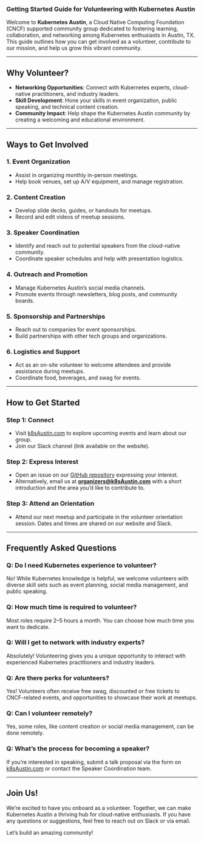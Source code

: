 ### Getting Started Guide for Volunteering with Kubernetes Austin

Welcome to **Kubernetes Austin**, a Cloud Native Computing Foundation (CNCF) supported community group dedicated to fostering learning, collaboration, and networking among Kubernetes enthusiasts in Austin, TX. This guide outlines how you can get involved as a volunteer, contribute to our mission, and help us grow this vibrant community. 

---

## **Why Volunteer?**

- **Networking Opportunities**: Connect with Kubernetes experts, cloud-native practitioners, and industry leaders. 
- **Skill Development**: Hone your skills in event organization, public speaking, and technical content creation.
- **Community Impact**: Help shape the Kubernetes Austin community by creating a welcoming and educational environment.

---

## **Ways to Get Involved**

### 1. **Event Organization**
   - Assist in organizing monthly in-person meetings.
   - Help book venues, set up A/V equipment, and manage registration.

### 2. **Content Creation**
   - Develop slide decks, guides, or handouts for meetups.
   - Record and edit videos of meetup sessions.

### 3. **Speaker Coordination**
   - Identify and reach out to potential speakers from the cloud-native community.
   - Coordinate speaker schedules and help with presentation logistics.

### 4. **Outreach and Promotion**
   - Manage Kubernetes Austin’s social media channels.
   - Promote events through newsletters, blog posts, and community boards.

### 5. **Sponsorship and Partnerships**
   - Reach out to companies for event sponsorships.
   - Build partnerships with other tech groups and organizations.

### 6. **Logistics and Support**
   - Act as an on-site volunteer to welcome attendees and provide assistance during meetups.
   - Coordinate food, beverages, and swag for events.

---

## **How to Get Started**

### Step 1: Connect
- Visit [k8sAustin.com](http://k8sAustin.com) to explore upcoming events and learn about our group.
- Join our Slack channel (link available on the website).

### Step 2: Express Interest
- Open an issue on our [GitHub repository](https://github.com/K8sAustin/k8sAustin) expressing your interest.
- Alternatively, email us at **organizers@k8sAustin.com** with a short introduction and the area you’d like to contribute to.

### Step 3: Attend an Orientation
- Attend our next meetup and participate in the volunteer orientation session. Dates and times are shared on our website and Slack.

---

## **Frequently Asked Questions**

### **Q: Do I need Kubernetes experience to volunteer?**
No! While Kubernetes knowledge is helpful, we welcome volunteers with diverse skill sets such as event planning, social media management, and public speaking.

### **Q: How much time is required to volunteer?**
Most roles require 2–5 hours a month. You can choose how much time you want to dedicate.

### **Q: Will I get to network with industry experts?**
Absolutely! Volunteering gives you a unique opportunity to interact with experienced Kubernetes practitioners and industry leaders.

### **Q: Are there perks for volunteers?**
Yes! Volunteers often receive free swag, discounted or free tickets to CNCF-related events, and opportunities to showcase their work at meetups.

### **Q: Can I volunteer remotely?**
Yes, some roles, like content creation or social media management, can be done remotely.

### **Q: What’s the process for becoming a speaker?**
If you’re interested in speaking, submit a talk proposal via the form on [k8sAustin.com](http://k8sAustin.com) or contact the Speaker Coordination team.

---

## **Join Us!**
We’re excited to have you onboard as a volunteer. Together, we can make Kubernetes Austin a thriving hub for cloud-native enthusiasts. If you have any questions or suggestions, feel free to reach out on Slack or via email.

Let’s build an amazing community!
